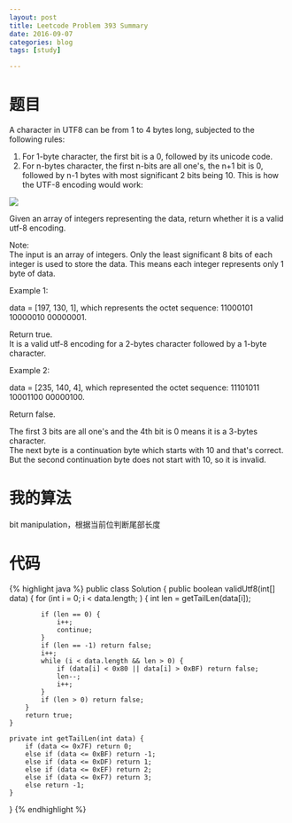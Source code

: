 ```yaml
---
layout: post
title: Leetcode Problem 393 Summary
date: 2016-09-07
categories: blog
tags: [study]

---
```


# 题目

A character in UTF8 can be from 1 to 4 bytes long, subjected to the following rules:

1. For 1-byte character, the first bit is a 0, followed by its unicode code.
2. For n-bytes character, the first n-bits are all one's, the n+1 bit is 0, followed by n-1 bytes with most significant 2 bits being 10.
This is how the UTF-8 encoding would work:

![](https://lisencn11.github.io/img/problem393.png)

Given an array of integers representing the data, return whether it is a valid utf-8 encoding.

Note:  
The input is an array of integers. Only the least significant 8 bits of each integer is used to store the data. This means each integer represents only 1 byte of data.

Example 1:

data = [197, 130, 1], which represents the octet sequence: 11000101 10000010 00000001.

Return true.  
It is a valid utf-8 encoding for a 2-bytes character followed by a 1-byte character.

Example 2:

data = [235, 140, 4], which represented the octet sequence: 11101011 10001100 00000100.

Return false.

The first 3 bits are all one's and the 4th bit is 0 means it is a 3-bytes character.  
The next byte is a continuation byte which starts with 10 and that's correct.  
But the second continuation byte does not start with 10, so it is invalid.

# 我的算法

bit manipulation，根据当前位判断尾部长度

# 代码

{% highlight java %}
public class Solution {
    public boolean validUtf8(int[] data) {
        for (int i = 0; i < data.length; ) {
            int len = getTailLen(data[i]);
            
            if (len == 0) {
                i++;
                continue;
            }
            if (len == -1) return false;
            i++;
            while (i < data.length && len > 0) {
                if (data[i] < 0x80 || data[i] > 0xBF) return false;
                len--;
                i++;
            }
            if (len > 0) return false;
        }
        return true;
    }
    
    private int getTailLen(int data) {
        if (data <= 0x7F) return 0;
        else if (data <= 0xBF) return -1;
        else if (data <= 0xDF) return 1;
        else if (data <= 0xEF) return 2;
        else if (data <= 0xF7) return 3;
        else return -1;
    }
}
{% endhighlight %}